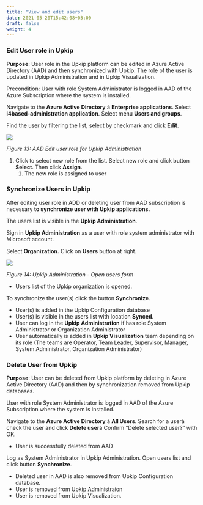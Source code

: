 ```yaml
---
title: "View and edit users"
date: 2021-05-20T15:42:08+03:00
draft: false
weight: 4
---
```

### **Edit User role in Upkip**
**Purpose**: User role in the Upkip platform can be edited in Azure Active Directory (AAD) and then synchronized with Upkip. The role of the user is updated in Upkip Administration and in Upkip Visualization.

Precondition: User with role System Administrator is logged in AAD of the Azure Subscription where the system is installed. 

Navigate to the **Azure Active Directory** à **Enterprise applications**. Select **i4based-administration application**. Select menu **Users and groups**. 

Find the user by filtering the list, select by checkmark and click **Edit**.

![](/images/Aspose.Words.c55b6b06-cf77-4ce6-bf35-b1bd3972243e.014.png)

*Figure 13: AAD Edit user role for Upkip Administration*

1) Click to select new role from the list. Select new role and click button **Select**. Then click **Assign**. 
   1. The new role is assigned to user
### **Synchronize Users in Upkip**
After editing  user role in ADD or deleting user from AAD subscription is necessary **to synchronize user with Upkip applications.**

The users list is visible in the **Upkip Administration**. 

Sign in **Upkip Administration** as a user with role system administrator with Microsoft account.

Select **Organization.** Click on **Users** button at right.

![](/images/Aspose.Words.c55b6b06-cf77-4ce6-bf35-b1bd3972243e.015.png)

*Figure 14: Upkip Administration - Open users form*

- Users list of the Upkip organization is opened.

To synchronize the user(s) click the button **Synchronize**. 

- User(s) is added in the Upkip Configuration database
- User(s) is visible in the users list with location **Synced**. 
- User can log in the **Upkip Administration** if has role System Administrator or Organization Administrator
- User automatically is added in **Upkip Visualization** team depending on its role (The teams are Operator, Team Leader, Supervisor, Manager, System Administrator, Organization Administrator)    
### **Delete User from Upkip**
**Purpose**: User can be deleted from Upkip platform by deleting in Azure Active Directory (AAD) and then by synchronization removed from Upkip databases.

User with role System Administrator is logged in AAD of the Azure Subscription where the system is installed. 

Navigate to the **Azure Active Directory** à **All Users**. Search for a userà check the user and click **Delete user**à Confirm “Delete selected user?” with OK.

- User is successfully deleted from AAD

Log as System Administrator in Upkip Administration. Open users list and click button **Synchronize**.

- Deleted user in AAD is also removed from Upkip Configuration database.
- User is removed from Upkip Administraion
- User is removed from Upkip Visualization.

